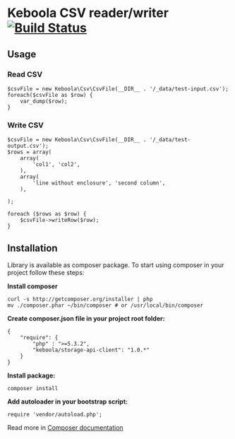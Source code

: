 # Keboola CSV reader/writer [![Build Status](https://secure.travis-ci.org/keboola/php-csv.png)](http://travis-ci.org/keboola/php-csv)

## Usage

### Read CSV

	$csvFile = new Keboola\Csv\CsvFile(__DIR__ . '/_data/test-input.csv');
	foreach($csvFile as $row) {
		var_dump($row);
	}

### Write CSV
	$csvFile = new Keboola\Csv\CsvFile(__DIR__ . '/_data/test-output.csv');
	$rows = array(
		array(
			'col1', 'col2',
		),
		array(
			'line without enclosure', 'second column',
		),

 	);

    foreach ($rows as $row) {
		$csvFile->writeRow($row);
	}

## Installation

Library is available as composer package.
To start using composer in your project follow these steps:

**Install composer**

    curl -s http://getcomposer.org/installer | php
    mv ./composer.phar ~/bin/composer # or /usr/local/bin/composer


**Create composer.json file in your project root folder:**

    {
        "require": {
            "php" : ">=5.3.2",
            "keboola/storage-api-client": "1.0.*"
        }
    }

**Install package:**

    composer install


**Add autoloader in your bootstrap script:**

    require 'vendor/autoload.php';


Read more in [Composer documentation](http://getcomposer.org/doc/01-basic-usage.md)



